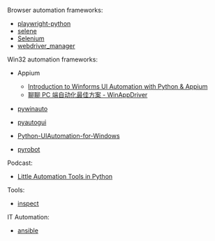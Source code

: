 Browser automation frameworks:

- [playwright-python](https://github.com/microsoft/playwright-python)
- [selene](https://github.com/yashaka/selene)
- [Selenium](https://github.com/SeleniumHQ/selenium)
- [webdriver_manager](https://github.com/SergeyPirogov/webdriver_manager)

Win32 automation frameworks:

- Appium
  
  - [Introduction to Winforms UI Automation with Python & Appium](https://hackernoon.com/introduction-to-winforms-ui-automation-with-python-and-appium-tn2h24pe)
  - [聊聊 PC 端自动化最佳方案 - WinAppDriver](https://www.itread01.com/details/MndkOA==.html)

- [pywinauto](https://github.com/pywinauto/pywinauto)

- [pyautogui](https://github.com/asweigart/pyautogui)

- [Python-UIAutomation-for-Windows](https://github.com/yinkaisheng/Python-UIAutomation-for-Windows)

- [pyrobot](https://github.com/chriskiehl/pyrobot)

Podcast:

- [Little Automation Tools in Python](https://talkpython.fm/episodes/show/327/little-automation-tools-in-python)

Tools:

- [inspect](../../tools/inspect.md)

IT Automation:

- [ansible](https://github.com/ansible/ansible)
